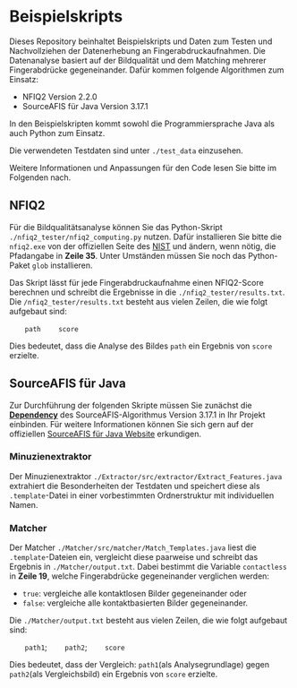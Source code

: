# Beispielskripts
Dieses Repository beinhaltet Beispielskripts und Daten zum Testen und Nachvollziehen der Datenerhebung an Fingerabdruckaufnahmen.
Die Datenanalyse basiert auf der Bildqualität und dem Matching mehrerer Fingerabdrücke gegeneinander. Dafür kommen folgende Algorithmen zum Einsatz:
* NFIQ2 Version 2.2.0
* SourceAFIS für Java Version 3.17.1

In den Beispielskripten kommt sowohl die Programmiersprache Java als auch Python zum Einsatz.

Die verwendeten Testdaten sind unter `./test_data` einzusehen.

Weitere Informationen und Anpassungen für den Code lesen Sie bitte im Folgenden nach.

## NFIQ2
Für die Bildqualitätsanalyse können Sie das Python-Skript `./nfiq2_tester/nfiq2_computing.py` nutzen. 
Dafür installieren Sie bitte die `nfiq2.exe` von der offiziellen Seite des [NIST](https://github.com/usnistgov/NFIQ2/releases) und ändern, wenn nötig, die Pfadangabe in **Zeile 35**. 
Unter Umständen müssen Sie noch das Python-Paket `glob` installieren.

Das Skript lässt für jede Fingerabdruckaufnahme einen NFIQ2-Score berechnen und schreibt die Ergebnisse in die `./nfiq2_tester/results.txt`. Die `/nfiq2_tester/results.txt` besteht aus vielen Zeilen, die wie folgt aufgebaut sind: 

&nbsp;&nbsp;&nbsp;&nbsp;&nbsp;&nbsp; `path` &nbsp;&nbsp;&nbsp;&nbsp;&nbsp;&nbsp; `score`

Dies bedeutet, dass die Analyse des Bildes `path` ein Ergebnis von `score` erzielte.

## SourceAFIS für Java
Zur Durchführung der folgenden Skripte müssen Sie zunächst die [**Dependency**](https://mvnrepository.com/artifact/com.machinezoo.sourceafis/sourceafis/3.17.1) des SourceAFIS-Algorithmus Version 3.17.1 in Ihr Projekt einbinden.
Für weitere Informationen können Sie sich gern auf der offiziellen [SourceAFIS für Java Website](https://sourceafis.machinezoo.com/) erkundigen.

### Minuzienextraktor
Der Minuzienextraktor `./Extractor/src/extractor/Extract_Features.java` extrahiert die Besonderheiten der Testdaten und speichert diese als `.template`-Datei in einer vorbestimmten Ordnerstruktur mit individuellen Namen.

### Matcher
Der Matcher `./Matcher/src/matcher/Match_Templates.java` liest die `.template`-Dateien ein, vergleicht diese paarweise und schreibt das Ergebnis in `./Matcher/output.txt`. 
Dabei bestimmt die Variable `contactless` in **Zeile 19**, welche Fingerabdrücke gegeneinander verglichen werden: 
* `true`: vergleiche alle kontaktlosen Bilder gegeneinander oder
* `false`: vergleiche alle kontaktbasierten Bilder gegeneinander.

Die `./Matcher/output.txt` besteht aus vielen Zeilen, die wie folgt aufgebaut sind: 

&nbsp;&nbsp;&nbsp;&nbsp;&nbsp;&nbsp; `path1`; &nbsp;&nbsp;&nbsp;&nbsp;&nbsp;&nbsp; `path2`; &nbsp;&nbsp;&nbsp;&nbsp;&nbsp;&nbsp; `score`

Dies bedeutet, dass der Vergleich: `path1`(als Analysegrundlage) gegen `path2`(als Vergleichsbild) ein Ergebnis von `score` erzielte.

